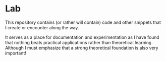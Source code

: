 # Lab

This repository contains (or rather will contain) code and other snippets that I create or encounter along the way.

It serves as a place for documentation and experimentation as I have found that nothing beats practical applications rather than theoretical learning. Although I must emphasize that a  strong theoretical foundation is also very important!
